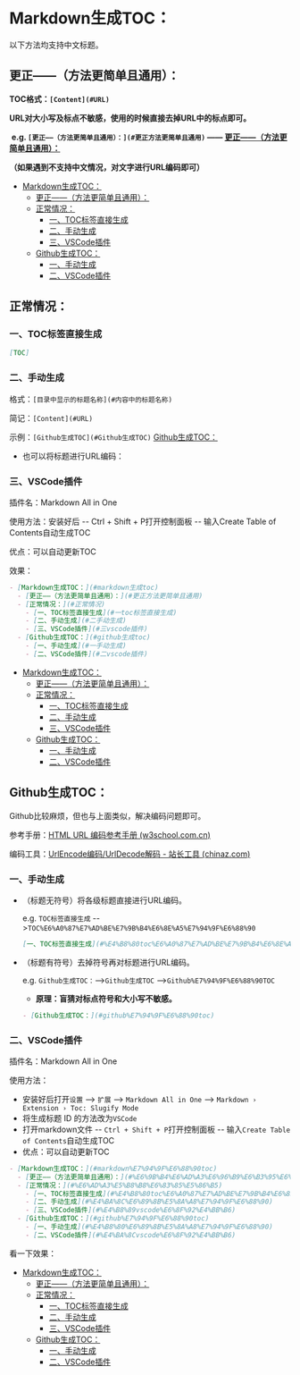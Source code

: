# Markdown生成TOC：

以下方法均支持中文标题。

## 更正——（方法更简单且通用）：

**TOC格式：`[Content](#URL)`**

**URL对大小写及标点不敏感，使用的时候直接去掉URL中的标点即可。**

​	**e.g. `[更正——（方法更简单且通用）：](#更正方法更简单且通用)` —— [更正——（方法更简单且通用）：](#更正方法更简单且通用)**

**（如果遇到不支持中文情况，对文字进行URL编码即可）**



- [Markdown生成TOC：](#markdown%E7%94%9F%E6%88%90toc)
  - [更正——（方法更简单且通用）：](#%E6%9B%B4%E6%AD%A3%E6%96%B9%E6%B3%95%E6%9B%B4%E7%AE%80%E5%8D%95%E4%B8%94%E9%80%9A%E7%94%A8)
  - [正常情况：](#%E6%AD%A3%E5%B8%B8%E6%83%85%E5%86%B5)
    - [一、TOC标签直接生成](#%E4%B8%80toc%E6%A0%87%E7%AD%BE%E7%9B%B4%E6%8E%A5%E7%94%9F%E6%88%90)
    - [二、手动生成](#%E4%BA%8C%E6%89%8B%E5%8A%A8%E7%94%9F%E6%88%90)
    - [三、VSCode插件](#%E4%B8%89vscode%E6%8F%92%E4%BB%B6)
  - [Github生成TOC：](#github%E7%94%9F%E6%88%90toc)
    - [一、手动生成](#%E4%B8%80%E6%89%8B%E5%8A%A8%E7%94%9F%E6%88%90)
    - [二、VSCode插件](#%E4%BA%8Cvscode%E6%8F%92%E4%BB%B6)


## 正常情况：

### 一、TOC标签直接生成

```markdown
[TOC]
```



### 二、手动生成

格式：`[目录中显示的标题名称](#内容中的标题名称)` 

简记：`[Content](#URL)`

示例：`[Github生成TOC](#Github生成TOC)` [Github生成TOC：](#Github生成TOC)

- 也可以将标题进行URL编码：



### 三、VSCode插件

插件名：Markdown All in One

使用方法：安装好后 -- Ctrl + Shift + P打开控制面板 -- 输入Create Table of Contents自动生成TOC

优点：可以自动更新TOC

效果：

```markdown
- [Markdown生成TOC：](#markdown生成toc)
  - [更正——（方法更简单且通用）：](#更正方法更简单且通用)
  - [正常情况：](#正常情况)
    - [一、TOC标签直接生成](#一toc标签直接生成)
    - [二、手动生成](#二手动生成)
    - [三、VSCode插件](#三vscode插件)
  - [Github生成TOC：](#github生成toc)
    - [一、手动生成](#一手动生成)
    - [二、VSCode插件](#二vscode插件)
```
- [Markdown生成TOC：](#markdown生成toc)
  - [更正——（方法更简单且通用）：](#更正方法更简单且通用)
  - [正常情况：](#正常情况)
    - [一、TOC标签直接生成](#一toc标签直接生成)
    - [二、手动生成](#二手动生成)
    - [三、VSCode插件](#三vscode插件)
  - [Github生成TOC：](#github生成toc)
    - [一、手动生成](#一手动生成)
    - [二、VSCode插件](#二vscode插件)


## Github生成TOC：

Github比较麻烦，但也与上面类似，解决编码问题即可。

参考手册：[HTML URL 编码参考手册 (w3school.com.cn)](https://www.w3school.com.cn/tags/html_ref_urlencode.asp)

编码工具：[UrlEncode编码/UrlDecode解码 - 站长工具 (chinaz.com)](http://tool.chinaz.com/tools/urlencode.aspx)



### 一、手动生成

- （标题无符号）将各级标题直接进行URL编码。

  e.g. `TOC标签直接生成` -->`TOC%E6%A0%87%E7%AD%BE%E7%9B%B4%E6%8E%A5%E7%94%9F%E6%88%90`

  ```markdown
  [一、TOC标签直接生成](#%E4%B8%80toc%E6%A0%87%E7%AD%BE%E7%9B%B4%E6%8E%A5%E7%94%9F%E6%88%90)
  ```

  

- （标题有符号）去掉符号再对标题进行URL编码。

  e.g. `Github生成TOC：`-->`Github生成TOC` -->`Github%E7%94%9F%E6%88%90TOC`

  - **原理：盲猜对标点符号和大小写不敏感。**
  ```markdown
  - [Github生成TOC：](#github%E7%94%9F%E6%88%90toc)
  ```

  



### 二、VSCode插件

插件名：Markdown All in One

使用方法：

- 安装好后打开`设置` --> `扩展` --> `Markdown All in One` --> `Markdown › Extension › Toc: Slugify Mode`
- 将生成标题 ID 的方法改为`VSCode`
-  打开markdown文件 -- `Ctrl + Shift + P`打开控制面板 -- 输入`Create Table of Contents`自动生成TOC
-  优点：可以自动更新TOC


```markdown
- [Markdown生成TOC：](#markdown%E7%94%9F%E6%88%90toc)
  - [更正——（方法更简单且通用）：](#%E6%9B%B4%E6%AD%A3%E6%96%B9%E6%B3%95%E6%9B%B4%E7%AE%80%E5%8D%95%E4%B8%94%E9%80%9A%E7%94%A8)
  - [正常情况：](#%E6%AD%A3%E5%B8%B8%E6%83%85%E5%86%B5)
    - [一、TOC标签直接生成](#%E4%B8%80toc%E6%A0%87%E7%AD%BE%E7%9B%B4%E6%8E%A5%E7%94%9F%E6%88%90)
    - [二、手动生成](#%E4%BA%8C%E6%89%8B%E5%8A%A8%E7%94%9F%E6%88%90)
    - [三、VSCode插件](#%E4%B8%89vscode%E6%8F%92%E4%BB%B6)
  - [Github生成TOC：](#github%E7%94%9F%E6%88%90toc)
    - [一、手动生成](#%E4%B8%80%E6%89%8B%E5%8A%A8%E7%94%9F%E6%88%90)
    - [二、VSCode插件](#%E4%BA%8Cvscode%E6%8F%92%E4%BB%B6)
```

看一下效果：
- [Markdown生成TOC：](#markdown%E7%94%9F%E6%88%90toc)
  - [更正——（方法更简单且通用）：](#%E6%9B%B4%E6%AD%A3%E6%96%B9%E6%B3%95%E6%9B%B4%E7%AE%80%E5%8D%95%E4%B8%94%E9%80%9A%E7%94%A8)
  - [正常情况：](#%E6%AD%A3%E5%B8%B8%E6%83%85%E5%86%B5)
    - [一、TOC标签直接生成](#%E4%B8%80toc%E6%A0%87%E7%AD%BE%E7%9B%B4%E6%8E%A5%E7%94%9F%E6%88%90)
    - [二、手动生成](#%E4%BA%8C%E6%89%8B%E5%8A%A8%E7%94%9F%E6%88%90)
    - [三、VSCode插件](#%E4%B8%89vscode%E6%8F%92%E4%BB%B6)
  - [Github生成TOC：](#github%E7%94%9F%E6%88%90toc)
    - [一、手动生成](#%E4%B8%80%E6%89%8B%E5%8A%A8%E7%94%9F%E6%88%90)
    - [二、VSCode插件](#%E4%BA%8Cvscode%E6%8F%92%E4%BB%B6)

